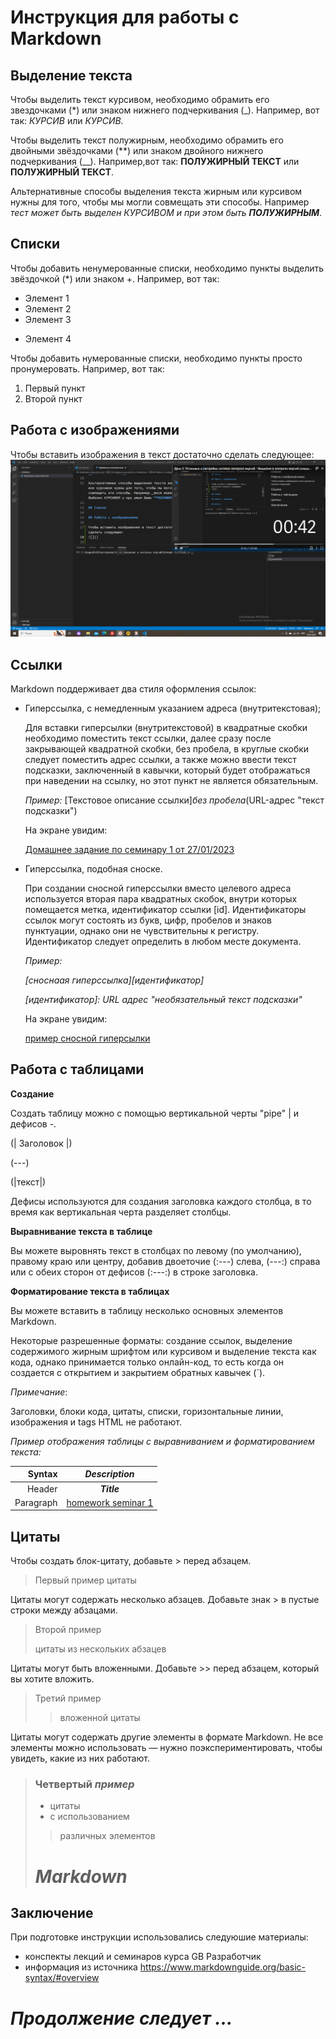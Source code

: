 # Инструкция для работы с Markdown

## Выделение текста

Чтобы выделить текст курсивом, необходимо обрамить его звездочками (*) или знаком нижнего подчеркивания (_).
 Например, вот так: *КУРСИВ* или _КУРСИВ_.

Чтобы выделить текст полужирным, необходимо обрамить его двойными звёздочками (**) или знаком двойного нижнего подчеркивания (__).
Например,вот так: **ПОЛУЖИРНЫЙ ТЕКСТ** или __ПОЛУЖИРНЫЙ ТЕКCТ__.

Альтернативные способы выделения текста жирным или курсивом нужны для того, чтобы мы могли совмещать эти способы. Например _тест может быть выделен КУРСИВОМ и при этом быть **ПОЛУЖИРНЫМ**_.

## Списки

Чтобы добавить ненумерованные списки, необходимо пункты выделить звёздочкой (*) или знаком +. Например, вот так:
* Элемент 1
* Элемент 2
* Элемент 3
+ Элемент 4

Чтобы добавить нумерованные списки, необходимо пункты просто пронумеровать. Например, вот так:
1. Первый пункт
2. Второй пункт


## Работа с изображениями

Чтобы вставить изображения в текст достаточно сделать следующее:
![Пример вставки изображения](2023-01-29_14-13-39.png)


## Ссылки

Markdown поддерживает два стиля оформления ссылок:

+ Гиперссылка, с немедленным указанием адреса (внутритекстовая);


  Для вставки гиперсылки (внутритекстовой) в квадратные скобки необходимо поместить текст ссылки, далее сразу после закрывающей квадратной скобки, без пробела, в круглые скобки следует поместить адрес ссылки, а также можно ввести текст подсказки, заключенный в кавычки, который будет отображаться при наведении на ссылку, но этот пункт не является обязательным.

  _Пример:_ [Текстовое описание ссылки]*без пробела*(URL-адрес "текст подсказки")

 
  На экране увидим:
 
  [Домашнее задание по семинару 1 от 27/01/2023](https://gb.ru/lessons/300003/homework/ "нажмите на ссылку для перехода на сайт GB")

+ Гиперссылка, подобная сноске.

  При создании сносной гиперссылки вместо целевого адреса используется вторая пара квадратных скобок, внутри которых помещается метка, идентификатор ссылки [id]. Идентификаторы ссылок могут состоять из букв, цифр, пробелов и знаков пунктуации, однако они не чувствительны к регистру. Идентификатор следует определить в любом месте документа.

  _Пример:_

  _[сноснаая гиперссылка][идентификатор]_

  _[идентификатор]: URL адрес "необязательный текст подсказки"_

  На экране увидим:

  [пример сносной гиперсылки][a, p]

[a, p]: https://gb.ru/lessons/300003/homework/ "для перехода нажмите на ссылку"


## Работа с таблицами

**Создание**

Создать таблицу можно с помощью вертикальной черты "pipe" | и дефисов -.

(| Заголовок |)

(---)

(|текст|)

Дефисы используются для создания заголовка каждого столбца, в то время как вертикальная черта разделяет столбцы. 

__Выравнивание текста в таблице__

Вы можете выровнять текст в столбцах по левому (по умолчанию), правому краю или центру, добавив двоеточие (:---) слева, (---:) справа или с обеих сторон от дефисов (:---:) в строке заголовка.

__Форматирование текста в таблицах__

Вы можете вставить в таблицу несколько основных элементов Markdown.

Некоторые разрешенные форматы: создание ссылок, выделение содержимого жирным шрифтом или курсивом и выделение текста как кода, однако принимается только онлайн-код, то есть когда он создается с открытием и закрытием обратных кавычек (`).

_Примечание_: 

Заголовки, блоки кода, цитаты, списки, горизонтальные линии, изображения и tags HTML не работают.

_Пример отображения таблицы с выравниванием и форматированием текста:_

|Syntax | _Description_ |
|-------:| :----: |
|Header  |**_Title_** |
|Paragraph| [homework seminar 1](https://gb.ru/lessons/300003/homework/ "нажмите на ссылку для перехода на сайт GB") |

## Цитаты

Чтобы создать блок-цитату, добавьте > перед абзацем.

> Первый пример цитаты

Цитаты могут содержать несколько абзацев. Добавьте знак > в пустые строки между абзацами.

> Второй пример
>
> цитаты из нескольких абзацев

Цитаты могут быть вложенными. Добавьте >> перед абзацем, который вы хотите вложить.

> Третий пример
>
>>вложенной цитаты

Цитаты могут содержать другие элементы в формате Markdown. Не все элементы можно использовать — нужно поэкспериментировать, чтобы увидеть, какие из них работают.

> ### Четвертый _пример_
>- цитаты
>- с использованием
>>различных элементов
># *Markdown*


## Заключение

При подготовке инструкции использовались следуюшие материалы:
- конспекты лекций и семинаров курса GB Разработчик
- информация из источника https://www.markdownguide.org/basic-syntax/#overview

# *Продолжение следует ...*